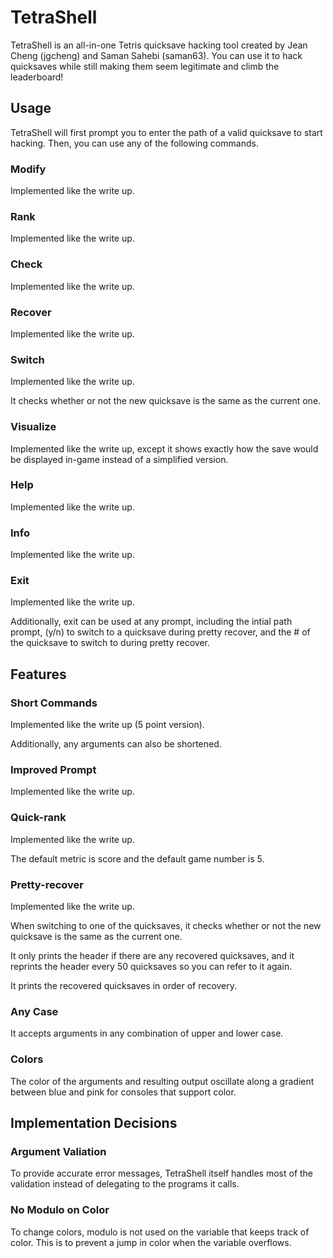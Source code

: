 # TetraShell
TetraShell is an all-in-one Tetris quicksave hacking tool created by Jean Cheng (jgcheng) and Saman Sahebi (saman63). You can use it to hack quicksaves while still making them seem legitimate and climb the leaderboard!

## Usage
TetraShell will first prompt you to enter the path of a valid quicksave to start hacking. Then, you can use any of the following commands.

### Modify
Implemented like the write up.

### Rank
Implemented like the write up.

### Check
Implemented like the write up.

### Recover
Implemented like the write up.

### Switch
Implemented like the write up.

It checks whether or not the new quicksave is the same as the current one.

### Visualize
Implemented like the write up, except it shows exactly how the save would be displayed in-game instead of a simplified version.

### Help
Implemented like the write up.

### Info
Implemented like the write up.

### Exit
Implemented like the write up.

Additionally, exit can be used at any prompt, including the intial path prompt, (y/n) to switch to a quicksave during pretty recover, and the # of the quicksave to switch to during pretty recover.

## Features

### Short Commands
Implemented like the write up (5 point version).

Additionally, any arguments can also be shortened.

### Improved Prompt
Implemented like the write up.

### Quick-rank
Implemented like the write up.

The default metric is score and the default game number is 5.

### Pretty-recover
Implemented like the write up.

When switching to one of the quicksaves, it checks whether or not the new quicksave is the same as the current one.

It only prints the header if there are any recovered quicksaves, and it reprints the header every 50 quicksaves so you can refer to it again.

It prints the recovered quicksaves in order of recovery.

### Any Case
It accepts arguments in any combination of upper and lower case.

### Colors
The color of the arguments and resulting output oscillate along a gradient between blue and pink for consoles that support color.

## Implementation Decisions

### Argument Valiation
To provide accurate error messages, TetraShell itself handles most of the validation instead of delegating to the programs it calls.

### No Modulo on Color
To change colors, modulo is not used on the variable that keeps track of color. This is to prevent a jump in color when the variable overflows. 
